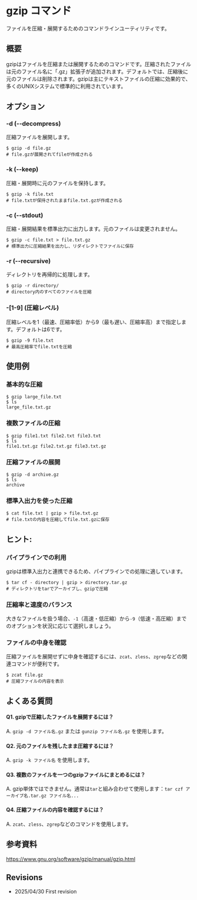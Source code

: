 # gzip コマンド

ファイルを圧縮・展開するためのコマンドラインユーティリティです。

## 概要

gzipはファイルを圧縮または展開するためのコマンドです。圧縮されたファイルは元のファイル名に「.gz」拡張子が追加されます。デフォルトでは、圧縮後に元のファイルは削除されます。gzipは主にテキストファイルの圧縮に効果的で、多くのUNIXシステムで標準的に利用されています。

## オプション

### **-d (--decompress)**

圧縮ファイルを展開します。

```console
$ gzip -d file.gz
# file.gzが展開されてfileが作成される
```

### **-k (--keep)**

圧縮・展開時に元のファイルを保持します。

```console
$ gzip -k file.txt
# file.txtが保持されたままfile.txt.gzが作成される
```

### **-c (--stdout)**

圧縮・展開結果を標準出力に出力します。元のファイルは変更されません。

```console
$ gzip -c file.txt > file.txt.gz
# 標準出力に圧縮結果を出力し、リダイレクトでファイルに保存
```

### **-r (--recursive)**

ディレクトリを再帰的に処理します。

```console
$ gzip -r directory/
# directory内のすべてのファイルを圧縮
```

### **-[1-9] (圧縮レベル)**

圧縮レベルを1（最速、圧縮率低）から9（最も遅い、圧縮率高）まで指定します。デフォルトは6です。

```console
$ gzip -9 file.txt
# 最高圧縮率でfile.txtを圧縮
```

## 使用例

### 基本的な圧縮

```console
$ gzip large_file.txt
$ ls
large_file.txt.gz
```

### 複数ファイルの圧縮

```console
$ gzip file1.txt file2.txt file3.txt
$ ls
file1.txt.gz file2.txt.gz file3.txt.gz
```

### 圧縮ファイルの展開

```console
$ gzip -d archive.gz
$ ls
archive
```

### 標準入出力を使った圧縮

```console
$ cat file.txt | gzip > file.txt.gz
# file.txtの内容を圧縮してfile.txt.gzに保存
```

## ヒント:

### パイプラインでの利用

gzipは標準入出力と連携できるため、パイプラインでの処理に適しています。

```console
$ tar cf - directory | gzip > directory.tar.gz
# ディレクトリをtarでアーカイブし、gzipで圧縮
```

### 圧縮率と速度のバランス

大きなファイルを扱う場合、`-1`（高速・低圧縮）から`-9`（低速・高圧縮）までのオプションを状況に応じて選択しましょう。

### ファイルの中身を確認

圧縮ファイルを展開せずに中身を確認するには、`zcat`、`zless`、`zgrep`などの関連コマンドが便利です。

```console
$ zcat file.gz
# 圧縮ファイルの内容を表示
```

## よくある質問

#### Q1. gzipで圧縮したファイルを展開するには？
A. `gzip -d ファイル名.gz` または `gunzip ファイル名.gz` を使用します。

#### Q2. 元のファイルを残したまま圧縮するには？
A. `gzip -k ファイル名` を使用します。

#### Q3. 複数のファイルを一つのgzipファイルにまとめるには？
A. gzip単体ではできません。通常は`tar`と組み合わせて使用します：`tar czf アーカイブ名.tar.gz ファイル名...`

#### Q4. 圧縮ファイルの内容を確認するには？
A. `zcat`、`zless`、`zgrep`などのコマンドを使用します。

## 参考資料

https://www.gnu.org/software/gzip/manual/gzip.html

## Revisions

- 2025/04/30 First revision